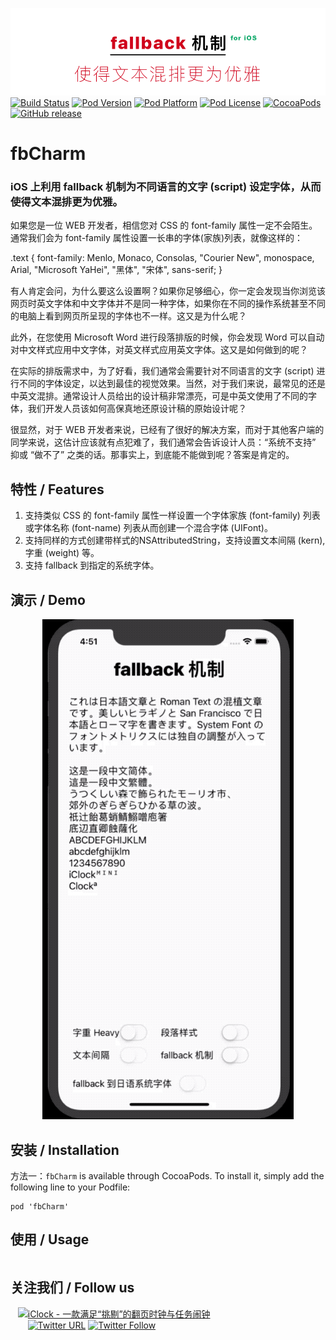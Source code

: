 ![logo](logo.png)
[![Build Status](http://img.shields.io/travis/pcjbird/fbCharm/master.svg?style=flat)](https://travis-ci.org/pcjbird/fbCharm)
[![Pod Version](http://img.shields.io/cocoapods/v/fbCharm.svg?style=flat)](http://cocoadocs.org/docsets/fbCharm/)
[![Pod Platform](http://img.shields.io/cocoapods/p/fbCharm.svg?style=flat)](http://cocoadocs.org/docsets/fbCharm/)
[![Pod License](http://img.shields.io/cocoapods/l/fbCharm.svg?style=flat)](https://www.apache.org/licenses/LICENSE-2.0.html)
[![CocoaPods](https://img.shields.io/cocoapods/at/fbCharm.svg)](https://github.com/pcjbird/fbCharm)
[![GitHub release](https://img.shields.io/github/release/pcjbird/fbCharm.svg)](https://github.com/pcjbird/fbCharm/releases)

# fbCharm
### iOS 上利用 fallback 机制为不同语言的文字 (script) 设定字体，从而使得文本混排更为优雅。

如果您是一位 WEB 开发者，相信您对 CSS 的 font-family 属性一定不会陌生。通常我们会为 font-family 属性设置一长串的字体(家族)列表，就像这样的：

.text { font-family: Menlo, Monaco, Consolas, "Courier New", monospace, Arial, "Microsoft YaHei", "黑体", "宋体", sans-serif; }

有人肯定会问，为什么要这么设置啊？如果你足够细心，你一定会发现当你浏览该网页时英文字体和中文字体并不是同一种字体，如果你在不同的操作系统甚至不同的电脑上看到网页所呈现的字体也不一样。这又是为什么呢？

此外，在您使用 Microsoft Word 进行段落排版的时候，你会发现 Word 可以自动对中文样式应用中文字体，对英文样式应用英文字体。这又是如何做到的呢？

在实际的排版需求中，为了好看，我们通常会需要针对不同语言的文字 (script) 进行不同的字体设定，以达到最佳的视觉效果。当然，对于我们来说，最常见的还是中英文混排。通常设计人员给出的设计稿非常漂亮，可是中英文使用了不同的字体，我们开发人员该如何高保真地还原设计稿的原始设计呢？

很显然，对于 WEB 开发者来说，已经有了很好的解决方案，而对于其他客户端的同学来说，这估计应该就有点犯难了，我们通常会告诉设计人员：“系统不支持” 抑或 “做不了” 之类的话。那事实上，到底能不能做到呢？答案是肯定的。

## 特性 / Features

1. 支持类似 CSS 的 font-family 属性一样设置一个字体家族 (font-family) 列表或字体名称 (font-name) 列表从而创建一个混合字体 (UIFont)。
2. 支持同样的方式创建带样式的NSAttributedString，支持设置文本间隔 (kern), 字重 (weight) 等。
3. 支持 fallback 到指定的系统字体。

## 演示 / Demo

<p align="center"><img src="demo.gif" title="demo"></p>

##  安装 / Installation

方法一：`fbCharm` is available through CocoaPods. To install it, simply add the following line to your Podfile:
```
pod 'fbCharm'
```
## 使用 / Usage
```
```
## 关注我们 / Follow us
  
  <a href="https://itunes.apple.com/cn/app/iclock-一款满足-挑剔-的翻页时钟与任务闹钟/id1128196970?pt=117947806&ct=com.github.pcjbird.fbCharm&mt=8"><img src="https://github.com/pcjbird/AssetsExtractor/raw/master/iClock.gif" width="400" title="iClock - 一款满足“挑剔”的翻页时钟与任务闹钟"></a>    
      
  [![Twitter URL](https://img.shields.io/twitter/url/http/shields.io.svg?style=social)](https://twitter.com/intent/tweet?text=https://github.com/pcjbird/fbCharm)
  [![Twitter Follow](https://img.shields.io/twitter/follow/pcjbird.svg?style=social)](https://twitter.com/pcjbird)
